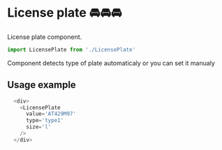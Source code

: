 # License plate 🚘🚘🚘

License plate component.

```js
import LicensePlate from './LicensePlate'
```
<!-- STORY -->

Component detects type of plate automaticaly or you can set it manualy

## Usage example
```js
  <div>
    <LicensePlate
      value='AT429M97'
      type='type1'
      size='l'
    />
  </div>



```
<br/>
<!-- PROPS -->
